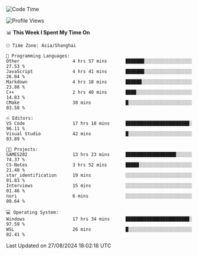 <!--START_SECTION:waka-->
![Code Time](http://img.shields.io/badge/Code%20Time-1%2C928%20hrs%2049%20mins-blue)

![Profile Views](http://img.shields.io/badge/Profile%20Views-6-blue)

📊 **This Week I Spent My Time On** 

```text
🕑︎ Time Zone: Asia/Shanghai

💬 Programming Languages: 
Other                    4 hrs 57 mins       ███████░░░░░░░░░░░░░░░░░░   27.53 % 
JavaScript               4 hrs 41 mins       ███████░░░░░░░░░░░░░░░░░░   26.04 % 
Markdown                 4 hrs 18 mins       ██████░░░░░░░░░░░░░░░░░░░   23.88 % 
C++                      2 hrs 40 mins       ████░░░░░░░░░░░░░░░░░░░░░   14.83 % 
CMake                    38 mins             █░░░░░░░░░░░░░░░░░░░░░░░░   03.58 % 

🔥 Editors: 
VS Code                  17 hrs 18 mins      ████████████████████████░   96.11 % 
Visual Studio            42 mins             █░░░░░░░░░░░░░░░░░░░░░░░░   03.89 % 

🐱‍💻 Projects: 
GAMES202                 13 hrs 23 mins      ███████████████████░░░░░░   74.37 % 
CS-Notes                 3 hrs 52 mins       █████░░░░░░░░░░░░░░░░░░░░   21.48 % 
star_identification      19 mins             ░░░░░░░░░░░░░░░░░░░░░░░░░   01.83 % 
Interviews               15 mins             ░░░░░░░░░░░░░░░░░░░░░░░░░   01.46 % 
nori                     6 mins              ░░░░░░░░░░░░░░░░░░░░░░░░░   00.64 % 

💻 Operating System: 
Windows                  17 hrs 34 mins      ████████████████████████░   97.59 % 
WSL                      26 mins             █░░░░░░░░░░░░░░░░░░░░░░░░   02.41 % 
```


 Last Updated on 27/08/2024 18:02:18 UTC
<!--END_SECTION:waka-->
